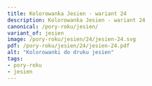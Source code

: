```yaml
---
title: Kolorowanka Jesien - wariant 24
description: Kolorowanka Jesien - wariant 24
canonical: /pory-roku/jesien/
variant_of: jesien
image: /pory-roku/jesien/24/jesien-24.svg
pdf: /pory-roku/jesien/24/jesien-24.pdf
alt: "Kolorowanki do druku jesien"
tags:
- pory-roku
- jesien
---
```

